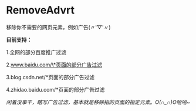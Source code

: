 # RemoveAdvrt
移除你不需要的网页元素，例如广告(〃'▽'〃)

**目前支持：**

1.全网的部分百度推广过滤

2.www.baidu.com/\*页面的部分广告过滤

3.blog.csdn.net/\*页面的部分广告过滤

4.zhidao.baidu.com/\*页面的部分广告过滤

*闲着没事干，瞎写广告过滤，基本就是移除指的页面的指定元素。O(∩_∩)O哈哈~*
